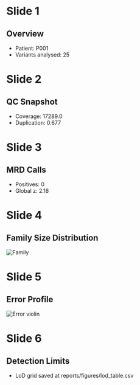 # Slide 1
## Overview
- Patient: P001
- Variants analysed: 25

# Slide 2
## QC Snapshot
- Coverage: 17289.0
- Duplication: 0.677

# Slide 3
## MRD Calls
- Positives: 0
- Global z: 2.18

# Slide 4
## Family Size Distribution
![Family](reports/figures/family_size_hist.png)

# Slide 5
## Error Profile
![Error violin](reports/figures/error_violin.png)

# Slide 6
## Detection Limits
- LoD grid saved at reports/figures/lod_table.csv

